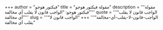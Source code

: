 +++
author = "فيكتور هوجو"
title = "مقولة فيكتور هوجو"
description = '''مقولة فيكتور هوجو: “الواجب قانون لا يقلب أي مخالفة”'''
quote = '''“الواجب قانون لا يقلب أي مخالفة”'''
slug = '''“الواجب-قانون-لا-يقلب-أي-مخالفة”'''
+++
“الواجب قانون لا يقلب أي مخالفة”
